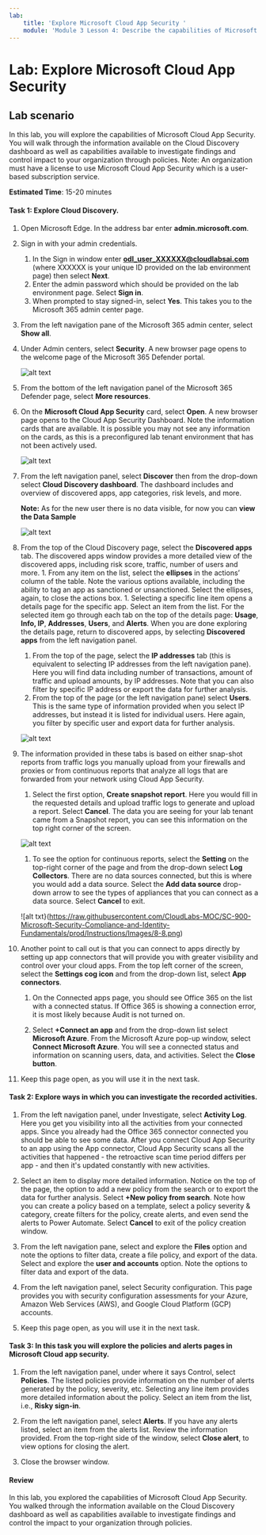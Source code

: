 ```yaml
---
lab:
    title: 'Explore Microsoft Cloud App Security '
    module: 'Module 3 Lesson 4: Describe the capabilities of Microsoft security solutions: Describe threat protection with Microsoft 365 Defender'
---
```



# Lab: Explore Microsoft Cloud App Security

## Lab scenario
In this lab, you will explore the capabilities of Microsoft Cloud App Security.  You will walk through the information available on the Cloud Discovery dashboard as well as capabilities available to investigate findings and control impact to your organization through policies.  Note:  An organization must have a license to use Microsoft Cloud App Security which is a user-based subscription service. 

**Estimated Time**: 15-20 minutes

#### Task 1: Explore Cloud Discovery.

1.	Open Microsoft Edge. In the address bar enter **admin.microsoft.com**.

1. Sign in with your admin credentials.
    1. In the Sign in window enter **odl_user_XXXXXX@cloudlabsai.com** (where XXXXXX is your unique ID provided on the lab environment page) then select **Next**.
    1. Enter the admin password which should be provided on the lab environment page. Select **Sign in**.
    1. When prompted to stay signed-in, select **Yes**. This takes you to the Microsoft 365 admin center page.

1. From the left navigation pane of the Microsoft 365 admin center, select **Show all**.

1. Under Admin centers, select **Security**.  A new browser page opens to the welcome page of the Microsoft 365 Defender portal.  

    ![alt text](https://raw.githubusercontent.com/Ritu786/SC-900-Microsoft-Security-Compliance-and-Identity-Fundamentals/stag/Instructions/Images/8-1.png)

1. From the bottom of the left navigation panel of the Microsoft 365 Defender page, select **More resources**.

1. On the **Microsoft Cloud App Security** card, select **Open**.  A new browser page opens to the Cloud App Security Dashboard.  Note the information cards that are available.  It is possible you may not see any information on the cards, as this is a preconfigured lab tenant environment that has not been actively used.

    ![alt text](https://raw.githubusercontent.com/CloudLabs-MOC/SC-900-Microsoft-Security-Compliance-and-Identity-Fundamentals/prod/Instructions/Images/8-7.png)

1. From the left navigation panel, select **Discover** then from the drop-down select **Cloud Discovery dashboard**.  The dashboard includes and overview of discovered apps, app categories, risk levels, and more.  

    **Note:** As for the new user there is no data visible, for now you can **view the Data Sample** 

    ![alt text](https://raw.githubusercontent.com/Ritu786/SC-900-Microsoft-Security-Compliance-and-Identity-Fundamentals/stag/Instructions/Images/8-3.png)

1. From the top of the Cloud Discovery page, select the **Discovered apps** tab.  The discovered apps window provides a more detailed view of the discovered apps, including risk score, traffic, number of users and more.
        1. From any item on the list, select the **ellipses** in the actions’ column of the table.  Note the various options available, including the ability to tag an app as sanctioned or unsanctioned.  Select the ellipses, again, to close the actions box.
        1. Selecting a specific line item opens a details page for the specific app.  Select an item from the list.  For the selected item go through each tab on the top of the details page:  **Usage**, **Info, IP**, **Addresses**, **Users**, and **Alerts**. When you are done exploring the details page, return to discovered apps, by selecting **Discovered apps** from the left navigation panel.
    1. From the top of the page, select the **IP addresses** tab (this is equivalent to selecting IP addresses from the left navigation pane).  Here you will find data including number of transactions, amount of traffic and upload amounts, by IP addresses.  Note that you can also filter by specific IP address or export the data for further analysis.
    1. From the top of the page (or the left navigation pane) select **Users**.  This is the same type of information provided when you select IP addresses, but instead it is listed for individual users.  Here again, you filter by specific user and export data for further analysis.

    ![alt text](https://raw.githubusercontent.com/CloudLabs-MOC/SC-900-Microsoft-Security-Compliance-and-Identity-Fundamentals/prod/Instructions/Images/8-6.png)

1. The information provided in these tabs is based on either snap-shot reports from traffic logs you manually upload from your firewalls and proxies or from continuous reports that analyze all logs that are forwarded from your network using Cloud App Security.
   
   1. Select the first option, **Create snapshot report**. Here you would fill in the requested details and upload traffic logs to generate and upload a report.  Select **Cancel**.  The data you are seeing for your lab tenant came from a Snapshot report, you can see this information on the top right corner of the screen.
    
    ![alt text](https://raw.githubusercontent.com/Ritu786/SC-900-Microsoft-Security-Compliance-and-Identity-Fundamentals/stag/Instructions/Images/8-5.png)
    
    1. To see the option for continuous reports, select the **Setting** on the top-right corner of the page and from the drop-down select **Log Collectors**.  There are no data sources connected, but this is where you would add a data source. Select the **Add data source** drop-down arrow to see the types of appliances that you can connect as a data source.  Select **Cancel** to exit.

    ![alt txt}(https://raw.githubusercontent.com/CloudLabs-MOC/SC-900-Microsoft-Security-Compliance-and-Identity-Fundamentals/prod/Instructions/Images/8-8.png)

1. Another point to call out is that you can connect to apps directly by setting up app connectors that will provide you with greater visibility and control over your cloud apps. From the top left corner of the screen, select the **Settings cog icon** and from the drop-down list, select **App connectors**.  
    
    1. On the Connected apps page, you should see Office 365 on the list with a connected status.  If Office 365 is showing a connection error, it is most likely because Audit is not turned on.
    
    1. Select **+Connect an app** and from the drop-down list select **Microsoft Azure**.  From the Microsoft Azure pop-up window, select **Connect Microsoft Azure**.  You will see a connected status and information on scanning users, data, and activities.  Select the **Close button**.

1. Keep this page open, as you will use it in the next task.

#### Task 2: Explore ways in which you can investigate the recorded activities.

1. From the left navigation panel, under Investigate, select **Activity Log**.  Here you get you visibility into all the activities from your connected apps.   Since you already had the Office 365 connector connected you should be able to see some data. After you connect Cloud App Security to an app using the App connector, Cloud App Security scans all the activities that happened - the retroactive scan time period differs per app - and then it's updated constantly with new activities.  

1. Select an item to display more detailed information. Notice on the top of the page, the option to add a new policy from the search or to export the data for further analysis.  Select **+New policy from search**.  Note how you can create a policy based on a template, select a policy severity & category, create filters for the policy, create alerts, and even send the alerts to Power Automate.  Select **Cancel** to exit of the policy creation window.

1. From the left navigation pane, select and explore the **Files** option and note the options to filter data, create a file policy, and export of the data.  Select and explore the **user and accounts** option.  Note the options to filter data and export of the data.

1. From the left navigation panel, select Security configuration. This page provides you with security configuration assessments for your Azure, Amazon Web Services (AWS), and Google Cloud Platform (GCP) accounts.

1. Keep this page open, as you will use it in the next task.


#### Task 3: In this task you will explore the policies and alerts pages in Microsoft Cloud app security.

1. From the left navigation panel, under where it says Control, select **Policies**.  The listed policies provide information on the number of alerts generated by the policy, severity, etc. Selecting any line item provides more detailed information about the policy. Select an item from the list, i.e., **Risky sign-in**.  

1. From the left navigation panel, select **Alerts**.  If you have any alerts listed, select an item from the alerts list. Review the information provided.  From the top-right side of the window, select **Close alert**, to view options for closing the alert.  

1. Close the browser window.

#### Review
In this lab, you explored the capabilities of Microsoft Cloud App Security.  You walked through the information available on the Cloud Discovery dashboard as well as capabilities available to investigate findings and control the impact to your organization through policies.
